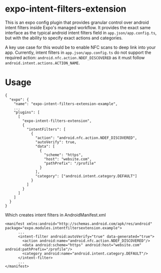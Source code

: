 # expo-intent-filters-extension

This is an expo config plugin that provides granular control over android intent filters inside Expo's managed workflow.
It provides the exact same interface as the typical android intent filters field in `app.json/app.config.ts`, but with the ability
to specify exact actions and categories.

A key use case for this would be to enable NFC scans to deep link into your app.
Currently, intent filters in `app.json/app.config.ts` do not support the required action: `android.nfc.action.NDEF_DISCOVERED`
as it must follow `android.intent.actions.ACTION_NAME`. 

# Usage
```
{
  "expo": {
    "name": "expo-intent-filters-extension-example",
    ...
    "plugins": [
      [
        "expo-intent-filters-extension",
        {
          "intentFilters": [
            {
              "action": "android.nfc.action.NDEF_DISCOVERED",
              "autoVerify": true,
              "data": [
                {
                  "scheme": "https",
                  "host": "website.com",
                  "pathPrefix": "/profile"
                }
              ],
              "category": ["android.intent.category.DEFAULT"]
            }
          ]
        }
      ]
    ]
  }
}
```
Which creates intent filters in AndroidManifest.xml
```
<manifest xmlns:android="http://schemas.android.com/apk/res/android" package="expo.modules.intentfiltersextension.example">
      ...
      <intent-filter android:autoVerify="true" data-generated="true">
        <action android:name="android.nfc.action.NDEF_DISCOVERED"/>
        <data android:scheme="https" android:host="website.com" android:pathPrefix="/profile"/>
        <category android:name="android.intent.category.DEFAULT"/>
      </intent-filter>
      ...
</manifest>
```
